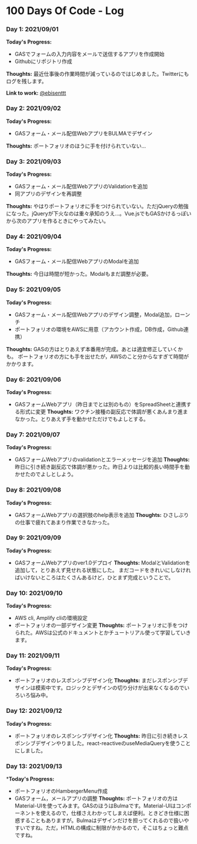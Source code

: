# 100 Days Of Code - Log

### Day 1: 2021/09/01
**Today's Progress:** 
- GASでフォームの入力内容をメールで送信するアプリを作成開始
- Githubにリポジトリ作成

**Thoughts:** 
最近仕事後の作業時間が減っているのではじめました。Twitterにもログを残します。

**Link to work:**
[@ebisenttt](https://twitter.com/ebisenttt)

### Day 2: 2021/09/02
**Today's Progress:** 
- GASフォーム・メール配信WebアプリをBULMAでデザイン

**Thoughts:**
ポートフォリオのほうに手を付けられていない…

### Day 3: 2021/09/03
**Today's Progress:** 
- GASフォーム・メール配信WebアプリのValidationを追加
- 同アプリのデザインを再調整

**Thoughts:** 
やはりポートフォリオに手をつけられていない。ただjQueryの勉強になった。jQueryが下火なのは重々承知のうえ…。Vue.jsでもGASかけるっぽいから次のアプリを作るときにやってみたい。

### Day 4: 2021/09/04
**Today's Progress:** 
- GASフォーム・メール配信WebアプリのModalを追加

**Thoughts:** 
今日は時間が短かった。Modalもまだ調整が必要。

### Day 5: 2021/09/05
**Today's Progress:** 
- GASフォーム・メール配信Webアプリのデザイン調整，Modal追加，ローンチ
- ポートフォリオの環境をAWSに用意（アカウント作成，DB作成，Github連携）

**Thoughts:** 
GASの方はとりあえず本番用が完成。あとは適宜修正していくかも。
ポートフォリオの方にも手を出せたが，AWSのこと分からなすぎて時間がかかります。

### Day 6: 2021/09/06
**Today's Progress:** 
- GASフォームWebアプリ（昨日までとは別のもの）をSpreadSheetと連携する形式に変更
**Thoughts:** 
ワクチン接種の副反応で体調が悪くあんまり進まなかった。とりあえず手を動かせただけでもよしとする。

### Day 7: 2021/09/07
**Today's Progress:** 
- GASフォームWebアプリのvalidationとエラーメッセージを追加
**Thoughts:** 
昨日に引き続き副反応で体調が悪かった。昨日よりは比較的長い時間手を動かせたのでよしとしよう。

### Day 8: 2021/09/08
**Today's Progress:** 
- GASフォームWebアプリの選択肢のhelp表示を追加
**Thoughts:** 
ひさしぶりの仕事で疲れてあまり作業できなかった。

### Day 9: 2021/09/09
**Today's Progress:** 
- GASフォームWebアプリのver1.0デプロイ
**Thoughts:** 
ModalとValidationを追加して，とりあえず見せれる状態にした。
まだコードをきれいにしなければいけないところはたくさんあるけど，ひとまず完成ということで。

### Day 10: 2021/09/10
**Today's Progress:** 
- AWS cli, Amplify cliの環境設定
- ポートフォリオの一部デザイン変更
**Thoughts:** 
ポートフォリオに手をつけられた。AWSは公式のドキュメントとかチュートリアル使って学習していきます。

### Day 11: 2021/09/11
**Today's Progress:** 
- ポートフォリオのレスポンシブデザイン化
**Thoughts:** 
まだレスポンシブデザインは模索中です。ロジックとデザインの切り分けが出来なくなるのでいろいろ悩み中。

### Day 12: 2021/09/12
**Today's Progress:** 
- ポートフォリオのレスポンシブデザイン化
**Thoughts:** 
昨日に引き続きレスポンシブデザインやりました。react-reactiveのuseMediaQueryを使うことにしました。

### Day 13: 2021/09/13
***Today's Progress:**
- ポートフォリオのHambergerMenu作成
- GASフォーム，メールアプリの調整
**Thoughts:** 
ポートフォリオの方はMaterial-UIを使ってみます。GASのほうはBulmaです。Material-UIはコンポーネントを使えるので，仕様さえわかってしまえば便利。ときどき仕様に困惑することもありますが。Bulmaはデザインだけを担ってくれるので扱いやすいですね。ただ，HTMLの構成に制限がかかるので，そこはちょっと難点ですね。


<!-- Template
### Day 1: 2021/09/04
**Today's Progress:** 

**Thoughts:** 

**Link to work:**
-->